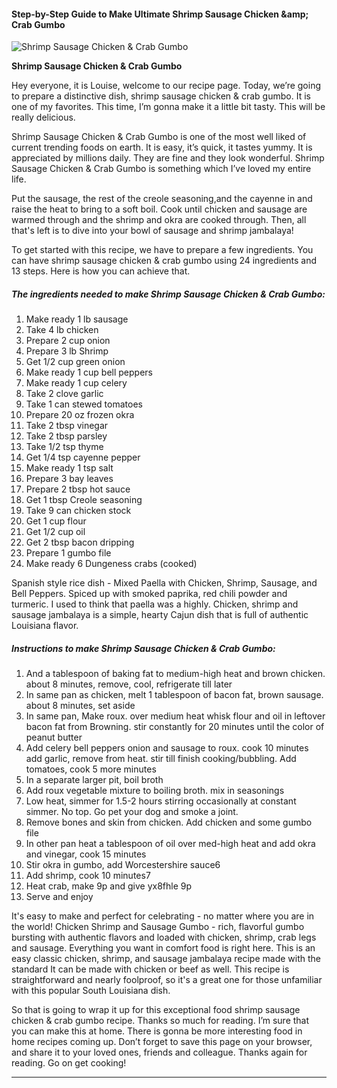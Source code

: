             

#### Step-by-Step Guide to Make Ultimate Shrimp Sausage Chicken &amp;amp; Crab Gumbo

![Shrimp Sausage Chicken &amp; Crab Gumbo](https://img-global.cpcdn.com/recipes/0d3fc66318fd61c5/751x532cq70/shrimp-sausage-chicken-crab-gumbo-recipe-main-photo.jpg)

**Shrimp Sausage Chicken &amp; Crab Gumbo**

Hey everyone, it is Louise, welcome to our recipe page. Today, we’re going to prepare a distinctive dish, shrimp sausage chicken & crab gumbo. It is one of my favorites. This time, I’m gonna make it a little bit tasty. This will be really delicious.

Shrimp Sausage Chicken & Crab Gumbo is one of the most well liked of current trending foods on earth. It is easy, it’s quick, it tastes yummy. It is appreciated by millions daily. They are fine and they look wonderful. Shrimp Sausage Chicken & Crab Gumbo is something which I’ve loved my entire life.

Put the sausage, the rest of the creole seasoning,and the cayenne in and raise the heat to bring to a soft boil. Cook until chicken and sausage are warmed through and the shrimp and okra are cooked through. Then, all that's left is to dive into your bowl of sausage and shrimp jambalaya!

To get started with this recipe, we have to prepare a few ingredients. You can have shrimp sausage chicken & crab gumbo using 24 ingredients and 13 steps. Here is how you can achieve that.

##### The ingredients needed to make Shrimp Sausage Chicken & Crab Gumbo:

1.  Make ready 1 lb sausage
2.  Take 4 lb chicken
3.  Prepare 2 cup onion
4.  Prepare 3 lb Shrimp
5.  Get 1/2 cup green onion
6.  Make ready 1 cup bell peppers
7.  Make ready 1 cup celery
8.  Take 2 clove garlic
9.  Take 1 can stewed tomatoes
10.  Prepare 20 oz frozen okra
11.  Take 2 tbsp vinegar
12.  Take 2 tbsp parsley
13.  Take 1/2 tsp thyme
14.  Get 1/4 tsp cayenne pepper
15.  Make ready 1 tsp salt
16.  Prepare 3 bay leaves
17.  Prepare 2 tbsp hot sauce
18.  Get 1 tbsp Creole seasoning
19.  Take 9 can chicken stock
20.  Get 1 cup flour
21.  Get 1/2 cup oil
22.  Get 2 tbsp bacon dripping
23.  Prepare 1 gumbo file
24.  Make ready 6 Dungeness crabs (cooked)

Spanish style rice dish - Mixed Paella with Chicken, Shrimp, Sausage, and Bell Peppers. Spiced up with smoked paprika, red chili powder and turmeric. I used to think that paella was a highly. Chicken, shrimp and sausage jambalaya is a simple, hearty Cajun dish that is full of authentic Louisiana flavor.

##### Instructions to make Shrimp Sausage Chicken & Crab Gumbo:

1.  And a tablespoon of baking fat to medium-high heat and brown chicken. about 8 minutes, remove, cool, refrigerate till later
2.  In same pan as chicken, melt 1 tablespoon of bacon fat, brown sausage. about 8 minutes, set aside
3.  In same pan, Make roux. over medium heat whisk flour and oil in leftover bacon fat from Browning. stir constantly for 20 minutes until the color of peanut butter
4.  Add celery bell peppers onion and sausage to roux. cook 10 minutes add garlic, remove from heat. stir till finish cooking/bubbling. Add tomatoes, cook 5 more minutes
5.  In a separate larger pit, boil broth
6.  Add roux vegetable mixture to boiling broth. mix in seasonings
7.  Low heat, simmer for 1.5-2 hours stirring occasionally at constant simmer. No top. Go pet your dog and smoke a joint.
8.  Remove bones and skin from chicken. Add chicken and some gumbo file
9.  In other pan heat a tablespoon of oil over med-high heat and add okra and vinegar, cook 15 minutes
10.  Stir okra in gumbo, add Worcestershire sauce6
11.  Add shrimp, cook 10 minutes7
12.  Heat crab, make 9p and give yx8fhle 9p
13.  Serve and enjoy

It's easy to make and perfect for celebrating - no matter where you are in the world! Chicken Shrimp and Sausage Gumbo - rich, flavorful gumbo bursting with authentic flavors and loaded with chicken, shrimp, crab legs and sausage. Everything you want in comfort food is right here. This is an easy classic chicken, shrimp, and sausage jambalaya recipe made with the standard It can be made with chicken or beef as well. This recipe is straightforward and nearly foolproof, so it's a great one for those unfamiliar with this popular South Louisiana dish.

So that is going to wrap it up for this exceptional food shrimp sausage chicken & crab gumbo recipe. Thanks so much for reading. I’m sure that you can make this at home. There is gonna be more interesting food in home recipes coming up. Don’t forget to save this page on your browser, and share it to your loved ones, friends and colleague. Thanks again for reading. Go on get cooking!

* * *